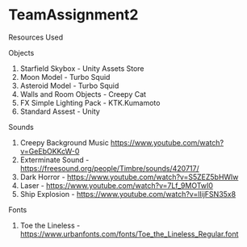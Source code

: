 # TeamAssignment2

Resources Used

Objects

1. Starfield Skybox - Unity Assets Store
2. Moon Model - Turbo Squid
3. Asteroid Model - Turbo Squid
4. Walls and Room Objects - Creepy Cat
5. FX Simple Lighting Pack - KTK.Kumamoto
6. Standard Assest - Unity

Sounds

1. Creepy Background Music https://www.youtube.com/watch?v=GeEbOKKcW-0
2. Exterminate Sound - https://freesound.org/people/Timbre/sounds/420717/
3. Dark Horror - https://www.youtube.com/watch?v=S5ZEZ5bHWlw
4. Laser - https://www.youtube.com/watch?v=7Lf_9MOTwI0
5. Ship Explosion - https://www.youtube.com/watch?v=lIijFSN35x8


Fonts

1. Toe the Lineless - https://www.urbanfonts.com/fonts/Toe_the_Lineless_Regular.font
